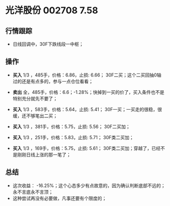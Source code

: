# 光洋股份 002708 7.58

## 行情跟踪
  - 日线回调中，30F下跌线段一中枢；
  
## 操作
  - **买入** 1/3 ，485手，价格：6.86，止损: 6.66； 30F二买；这个二买回抽0轴过的还是有点多的，参与一点仓位看看；
  - **卖出** 全，485手，价格：6.6；-1.28%；快掉到一买的价了，买入条件也不是特别充分就先不要了；

  - **买入** 1/3 ，583手，价格：5.64，止损: 5.41； 30F一买；一买走的很稳，很缓，还不够笔出二买；
  - **买入** 1/3 ，381手，价格：5.75，止损: 5.56； 30F二买加；
  - **买入** 1/3 ，251手，价格：5.83，止损: 5.71； 30F类二买加；
  - **买入** 1/3 ，169手，价格：5.75，止损: 5.61； 30F类二买加；穿越了，已经不是刚刚日线上涨的那一笔了；

## 总结
  - 这次收益： -16.25%；这个心态多少有点故意的，因为确认判断底部不远的；永不言底永不言顶；
  - 这种尝试再没有必要做，凡事还要有个限度的；